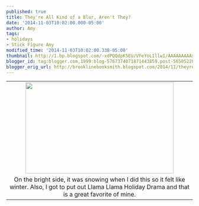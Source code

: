 ```yaml
---
published: true
title: They're All Kind of a Blur, Aren't They?
date: '2014-11-03T10:02:00.000-05:00'
author: Amy
tags:
- holidays
- Stick Figure Amy
modified_time: '2014-11-03T10:02:00.338-05:00'
thumbnail: http://1.bp.blogspot.com/-xdPQQdpK5EU/VFeYoLIllwI/AAAAAAAAAs8/kJ6F7MTqY_g/s72-c/Halloween.jpg
blogger_id: tag:blogger.com,1999:blog-5767374071871443859.post-5650522094205982655
blogger_orig_url: http://brooklinebooksmith.blogspot.com/2014/11/theyre-all-kind-of-blur-arent-they.html
---
```


<table align="center" cellpadding="0" cellspacing="0" class="tr-caption-container" style="margin-left: auto; margin-right: auto; text-align: center;"><tbody><tr><td style="text-align: center;"><a href="http://1.bp.blogspot.com/-xdPQQdpK5EU/VFeYoLIllwI/AAAAAAAAAs8/kJ6F7MTqY_g/s1600/Halloween.jpg" imageanchor="1" style="margin-left: auto; margin-right: auto;"><img border="0" src="http://1.bp.blogspot.com/-xdPQQdpK5EU/VFeYoLIllwI/AAAAAAAAAs8/kJ6F7MTqY_g/s1600/Halloween.jpg" height="246" width="400" /></a></td></tr><tr><td class="tr-caption" style="text-align: center;">On the bright side, it was snowing when I did this so it felt like winter. Also, I got to put out Llama Llama Holiday Drama and that is a great favorite of mine.</td></tr></tbody></table><br />